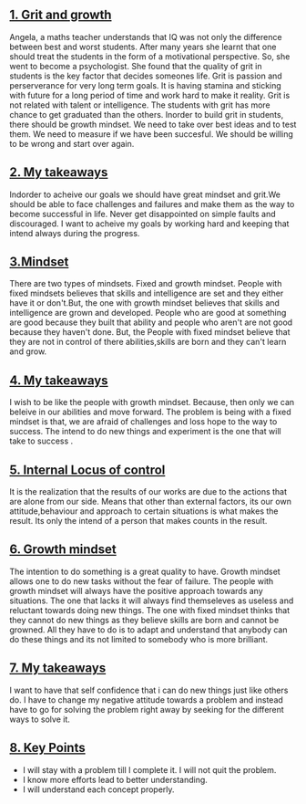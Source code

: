 ## <ins> 1. Grit and growth

Angela, a maths teacher understands that IQ was not only the difference between best and worst students. After many years she learnt that one should treat the students in the form of a motivational perspective. So, she went to become a psychologist. She found that the quality of grit in students is the key factor that decides someones life. Grit is passion and perserverance for very long term goals. It is having stamina and sticking with future for a long period of time and work hard to make it reality. Grit is not related with talent or intelligence. The students with grit has more chance to get graduated than the others. Inorder to build grit in students, there should be growth mindset. We need to take over best ideas and to test them. We need to measure if we have been succesful. We should be willing to be wrong and start over again.

## <ins> 2. My takeaways

Indorder to acheive our goals we should have great mindset and grit.We should be able to face challenges and failures and make them as the way to become successful in life. Never get disappointed on simple faults and discouraged. I want to acheive my goals by working hard and keeping that intend always during the progress. 

## <ins> 3.Mindset

There are two types of mindsets. Fixed and growth mindset. People with fixed mindsets believes that skills and intelligence are set and they either have it or don't.But, the one with growth mindset believes that skills and intelligence are grown and developed. People who are good at something are good because they built that ability and people who aren't are not good because they haven't done. But, the People with fixed mindset believe that they are not in control of there abilities,skills are born and they can't learn and grow.

## <ins> 4. My takeaways

I wish to be like the people with growth mindset. Because, then only we can beleive in our abilities and move forward. The problem is being with a fixed mindset is that, we are afraid of challenges and loss hope to the way to success. The intend to do new things and experiment is the one that will take to success .

## <ins> 5. Internal Locus of control

It is the realization that the results of our works are due to the actions that are alone from our side. Means that other than external factors, its our own attitude,behaviour and approach to certain situations is what makes the result. Its only the intend of a person that makes counts in the result.

## <ins> 6. Growth mindset

The intention to do something is a great quality to have. Growth mindset allows one to do new tasks without the fear of failure. The people with growth mindset will always have the positive approach towards any situations. The one that lacks it will always find themseleves as useless and reluctant towards doing new things. The one with fixed mindset thinks that they cannot do new things as they believe skills are born and cannot be growned. All they have to do is to adapt and understand that anybody can do these things and its not limited to somebody who is more brilliant.

## <ins> 7. My takeaways

I want to have that self confidence that i can do new things just like others do. I have to change my negative attitude towards a problem and instead have to go for solving the problem right away by seeking for the different ways to solve it. 

## <ins> 8. Key Points

* I will stay with a problem till I complete it. I will not quit the problem.
* I know more efforts lead to better understanding.
* I will understand each concept properly.
